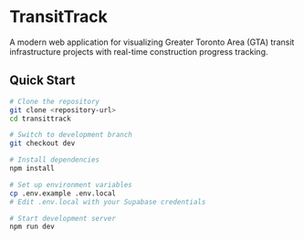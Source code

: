 # TransitTrack

A modern web application for visualizing Greater Toronto Area (GTA) transit infrastructure projects with real-time construction progress tracking.

## Quick Start

```bash
# Clone the repository
git clone <repository-url>
cd transittrack

# Switch to development branch
git checkout dev

# Install dependencies
npm install

# Set up environment variables
cp .env.example .env.local
# Edit .env.local with your Supabase credentials

# Start development server
npm run dev
```
